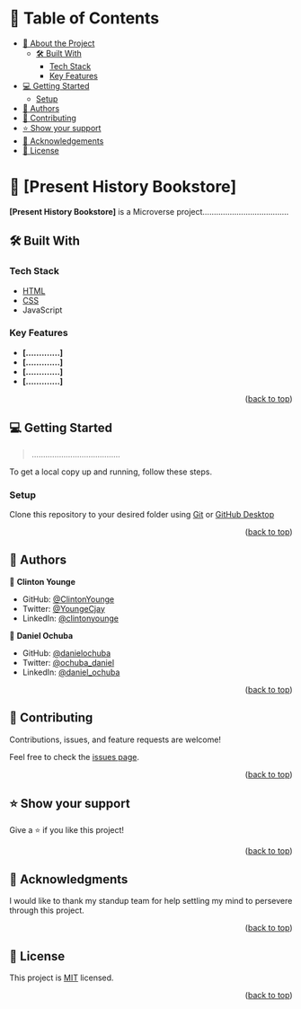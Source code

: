 <a name="readme-top"></a>

# 📗 Table of Contents

- [📖 About the Project](#about-project)
  - [🛠 Built With](#built-with)
    - [Tech Stack](#tech-stack)
    - [Key Features](#key-features)
- [💻 Getting Started](#getting-started)
  - [Setup](#setup)
- [👥 Authors](#authors)
- [🤝 Contributing](#contributing)
- [⭐️ Show your support](#support)
- [🙏 Acknowledgements](#acknowledgements)
- [📝 License](#license)

# 📖 [Present History Bookstore] <a name="about-project"></a>

**[Present History Bookstore]** is a Microverse project......................................

## 🛠 Built With <a name="built-with"></a>
### Tech Stack <a name="tech-stack"></a>

<ul>
  <li><a href="https://html.spec.whatwg.org/multipage/">HTML</a></li>
  <li><a href="https://www.w3.org/Style/CSS/Overview.en.html">CSS</a></li>
  <li><a>JavaScript</a></li>
</ul>

### Key Features <a name="key-features"></a>
- **[.............]**
- **[.............]**
- **[.............]**
- **[.............]**

<p align="right">(<a href="#readme-top">back to top</a>)</p>

## 💻 Getting Started <a name="getting-started"></a>

> .......................................

To get a local copy up and running, follow these steps.

### Setup

Clone this repository to your desired folder using <a href="https://gitforwindows.org/">Git</a> or <a href="https://desktop.github.com/">GitHub Desktop</a>

<p align="right">(<a href="#readme-top">back to top</a>)</p>

## 👥 Authors <a name="authors"></a>

👤 **Clinton Younge**

- GitHub: [@ClintonYounge](https://github.com/ClintonYounge)
- Twitter: [@YoungeCjay](https://twitter.com/YoungeCjay)
- LinkedIn: [@clintonyounge](https://www.linkedin.com/in/clinton-younge-83386a25a/)

👤 **Daniel Ochuba**

- GitHub: [@danielochuba](https://github.com/danielochuba)
- Twitter: [@ochuba_daniel](https://twitter.com/ochuba_daniel)
- LinkedIn: [@daniel_ochuba](www.linkedin.com/in/daniel-ochuba-614572238)

<p align="right">(<a href="#readme-top">back to top</a>)</p>

## 🤝 Contributing <a name="contributing"></a>

Contributions, issues, and feature requests are welcome!

Feel free to check the [issues page](../../issues/).

<p align="right">(<a href="#readme-top">back to top</a>)</p>

## ⭐️ Show your support <a name="support"></a>

Give a ⭐️ if you like this project!

<p align="right">(<a href="#readme-top">back to top</a>)</p>

## 🙏 Acknowledgments <a name="acknowledgements"></a>

I would like to thank my standup team for help settling my mind to persevere through this project.

<p align="right">(<a href="#readme-top">back to top</a>)</p>

## 📝 License <a name="license"></a>

This project is [MIT](./MIT.md) licensed.

<p align="right">(<a href="#readme-top">back to top</a>)</p>
